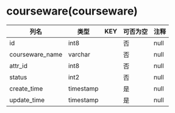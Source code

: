 # courseware(courseware)
| 列名   | 类型   | KEY  | 可否为空 | 注释   |
| ---- | ---- | ---- | ---- | ---- |
|id|int8||否|null|
|courseware_name|varchar||否|null|
|attr_id|int8||否|null|
|status|int2||否|null|
|create_time|timestamp||是|null|
|update_time|timestamp||是|null|
